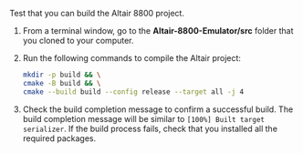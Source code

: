 Test that you can build the Altair 8800 project.

1. From a terminal window, go to the **Altair-8800-Emulator/src** folder that you cloned to your computer.
2. Run the following commands to compile the Altair project:

    ```bash
    mkdir -p build && \
    cmake -B build && \
    cmake --build build --config release --target all -j 4
    ```

3. Check the build completion message to confirm a successful build. The build completion message will be similar to `[100%] Built target serializer`. If the build process fails, check that you installed all the required packages.
